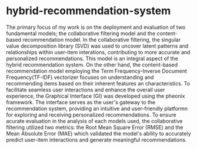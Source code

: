 # hybrid-recommendation-system
The primary focus of my work is on the deployment and evaluation of two fundamental models; the collaborative filtering model and the content-based recommendation model. 
In the collaborative filtering, the singular value decomposition library (SVD) was used to uncover latent patterns and relationships within user-item interations, contributing to more accurate and personalized recommendations. This model is an integral aspect of the hybrid recommendation system. On the other hand, the content-based recommendation model employing the Term Frequency-Inverse Document Frequency(TF-IDF) vectorizer focuses on understanding and recommending items based on their inherent features an characteristics. 
To facilitate seamless user interactions and enhance the overall user experience, the Graphical Interface (GI) was developed using the pheonix framework. The interface serves as the user's gateway to the recommendation system, providing an intuitive and user-friendly platformn for exploring and receiving personalized recommendations. To ensure acurate evaluation in the analysis of each models used, the collaborative filtering utilized two metrics: the Root Mean Square Error (RMSE) and the Mean Absolute Error (MAE) which validated the model's ability to accurately predict user-item interactions and generate meaningful recommendations.
